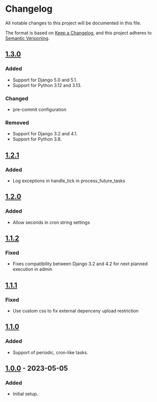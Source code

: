 # Changelog

All notable changes to this project will be documented in this file.

The format is based on [Keep a Changelog](https://keepachangelog.com/en/1.0.0/),
and this project adheres to [Semantic Versioning](https://semver.org/spec/v2.0.0.html).

## [1.3.0]

### Added

- Support for Django 5.0 and 5.1.
- Support for Python 3.12 and 3.13.

### Changed

- pre-commit configuration

### Removed

- Support for Django 3.2 and 4.1.
- Support for Python 3.8.

## [1.2.1]

### Added

- Log exceptions in handle_tick in process_future_tasks

## [1.2.0]

### Added

- Allow seconds in cron string settings

## [1.1.2]

### Fixed

- Fixes compatibility between Django 3.2 and 4.2 for next planned execution in admin

## [1.1.1]

### Fixed

- Use custom css to fix external depenceny upload restriction

## [1.1.0]

### Added

- Support of periodic, cron-like tasks.

## [1.0.0] - 2023-05-05

### Added

- Initial setup.

[Unreleased]: https://github.com/anexia/django-future-tasks/compare/1.3.0...HEAD
[1.3.0]: https://github.com/anexia/django-future-tasks/releases/tag/1.3.0
[1.2.1]: https://github.com/anexia/django-future-tasks/releases/tag/1.2.1
[1.2.0]: https://github.com/anexia/django-future-tasks/releases/tag/1.2.0
[1.1.2]: https://github.com/anexia/django-future-tasks/releases/tag/1.1.2
[1.1.1]: https://github.com/anexia/django-future-tasks/releases/tag/1.1.1
[1.1.0]: https://github.com/anexia/django-future-tasks/releases/tag/1.1.0
[1.0.0]: https://github.com/anexia/django-future-tasks/releases/tag/1.0.0

